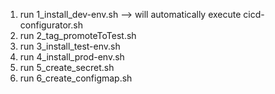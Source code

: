 
1. run 1_install_dev-env.sh
       --> will automatically execute cicd-configurator.sh
2. run 2_tag_promoteToTest.sh
3. run 3_install_test-env.sh
4. run 4_install_prod-env.sh
5. run 5_create_secret.sh
6. run 6_create_configmap.sh
